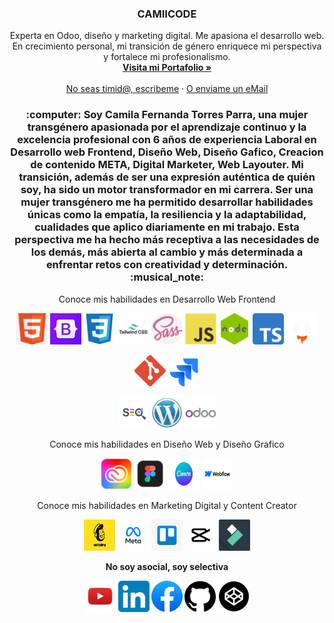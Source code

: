 <h3 align="center">CAMIICODE</h3>

<p align="center">
  Experta en Odoo, diseño y marketing digital. Me apasiona el desarrollo web. En crecimiento personal, mi transición de género enriquece mi perspectiva y fortalece mi profesionalismo.
  <br>
  <a href="https://camiicode.github.io/portfolio/"><strong>Visita mi Portafolio »</strong></a>
  <br>
  <br>
  <a href="https://wa.link/912dj8">No seas timid@, escribeme</a>
  ·
  <a href="mailto:dftp93@gmail.com">O enviame un eMail</a>
</p>

<h3 align="center">:computer: Soy Camila Fernanda Torres Parra, una mujer transgénero apasionada por el aprendizaje continuo y la excelencia profesional con 6 años de experiencia Laboral en Desarrollo web Frontend, Diseño Web, Diseño Gafico, Creacion de contenido META, Digital Marketer, Web Layouter. Mi transición, además de ser una expresión auténtica de quién soy, ha sido un motor transformador en mi carrera. Ser una mujer transgénero me ha permitido desarrollar habilidades únicas como la empatía, la resiliencia y la adaptabilidad, cualidades que aplico diariamente en mi trabajo. Esta perspectiva me ha hecho más receptiva a las necesidades de los demás, más abierta al cambio y más determinada a enfrentar retos con creatividad y determinación. :musical_note:</h3>

<p align="center">Conoce mis habilidades en Desarrollo Web Frontend</p>

<p align="center">
  <img src="/assets/img/html.png" width="50" height="50" alt="img-html" title="HTML">
  <img src="/assets/img/bootstrap-min.png" width="50" height="50" alt="img-bootstrap" title="bootstrap">
  <img src="/assets/img/css.svg" width="50" height="50" alt="img-css" title="CSS">
  <img src="/assets/img/tailwindcss.png" width="50" height="50" alt="img-tailwind-css" title="tailwind-css">
  <img src="/assets/img/sass-min.svg" width="50" height="50" alt="img-sass-scss" title="sass-scss">
  <img src="/assets/img/js.svg" width="50" height="50" alt="img-javascript" title="Javascript">
  <img src="/assets/img/node-js-min.png" width="50" height="50" alt="img-nodejs" title="nodejs">
  <img src="/assets/img/typescript.png" width="50" height="50" alt="img-typescript" title="typescript">
  <img src="/assets/img/astro-logo.png" width="50" height="50" alt="img-astro" title="astro">
</p>

<p align="center">
  <img src="/assets/img/git-min.png" width="50" height="50" alt="img-git" title="git">
  <img src="/assets/img/jira.svg" width="50" height="50" alt="img-jira" title="jira">
</p>

<p align="center">
  <img src="/assets/img/seo.jpg" width="50" height="50" alt="img-seo" title="seo">
  <img src="/assets/img/wordpress-min.png" width="50" height="50" alt="img-wordpress" title="wordpress">
  <img src="/assets/img/odoo.webp" width="50" height="50" alt="img-odoo" title="odoo">
</p>

<p align="center">Conoce mis habilidades en Diseño Web y Diseño Grafico</p>

<p align="center">
  <img src="/assets/img/adobe-min.jpg" width="50" height="50" alt="img-Adobe-Suite" title="Adobe-Suite">
  <img src="/assets/img/figma.png" width="50" height="50" alt="img-Figma" title="Figma">
  <img src="/assets/img/canva.png" width="50" height="50" alt="img-Canva" title="Canva">
  <img src="/assets/img/webflow.webp" width="50" height="50" alt="img-Webflow" title="Webflow">
</p>

<p align="center">Conoce mis habilidades en Marketing Digital y Content Creator</p>

<p align="center">
  <img src="/assets/img/mailchimp-logo.webp" width="50" height="50" alt="img-mailchimp" title="mailchimp">
  <img src="/assets/img/meta.png" width="50" height="50" alt="img-meta" title="meta">
  <img src="/assets/img/trello.png" width="50" height="50" alt="img-trello" title="trello">
  <img src="/assets/img/capcut.jpg" width="50" height="50" alt="img-capcut" title="capcut">
  <img src="/assets/img/filmora.png" width="50" height="50" alt="img-filmora-wondershare" title="filmora-wondershare">
</p>

<p align="center"><b>No soy asocial, soy selectiva<b></p>

<p align="center">
  <a href="https://www.youtube.com/@missanddiie" target="_blank" style="text-decoration: none;">
    <img src="/assets/img/youtube-logo.png" width="50" height="50" alt="img-youtube" title="Youtube">
  </a>
  <a href="https://www.linkedin.com/in/camila-fernanda-torres-parra-4106bb220/" target="_blank" style="text-decoration: none;">
    <img src="/assets/img/linkedin.png" width="50" height="50" alt="img-linkedin" title="linkedin">
  </a>
  <a href="https://www.facebook.com/profile.php?id=61564658317861" target="_blank" style="text-decoration: none;">
    <img src="/assets/img/facebook.webp" width="50" height="50" alt="img-facebook" title="facebook">
  </a>
  <a href="https://github.com/camiicode" target="_blank" style="text-decoration: none;">
    <img src="/assets/img/github-min.png" width="50" height="50" alt="img-github" title="github">
  </a>
  <a href="https://codepen.io/camiicode" target="_blank" style="text-decoration: none;">
    <img src="/assets/img/codepen-logo.png" width="50" height="50" alt="img-codepen" title="codepen">
  </a>
</p>
